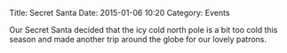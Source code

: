 Title: Secret Santa
Date: 2015-01-06 10:20
Category: Events

Our Secret Santa decided that the icy cold north pole is a bit too cold this season and made another trip around the globe for our lovely patrons. 

